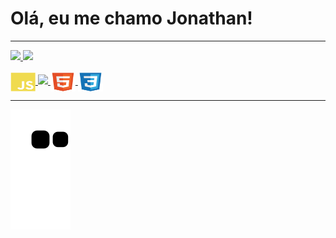 <h1>Olá, eu me chamo Jonathan!</h1>
<hr>
 <div>
  <a href="https://github.com/jonathanassis">
  <img height="180em" src="https://github-readme-stats.vercel.app/api?username=jonathanassis&show_icons=true&theme=tokyonight&include_all_commits=true&count_private=true"/>
  <img height="180em" src="https://github-readme-stats.vercel.app/api/top-langs/?username=jonathanassis&layout=compact&langs_count=7&theme=tokyonight "/>
</div>
  
 <div style="display: inline_block"><br>
  <img align="center" alt="John-Js" height="30" width="40" src="https://raw.githubusercontent.com/devicons/devicon/master/icons/javascript/javascript-plain.svg">
  <img src="https://cdn.jsdelivr.net/gh/devicons/devicon/icons/jquery/jquery-original-wordmark.svg" />
  <img align="center" alt="John-HTML" height="30" width="40" src="https://raw.githubusercontent.com/devicons/devicon/master/icons/html5/html5-original.svg">
  <img align="center" alt="John-CSS" height="30" width="40" src="https://raw.githubusercontent.com/devicons/devicon/master/icons/css3/css3-original.svg">
</div>

 <hr>
 
  ![Snake animation](https://github.com/jonathanassis/jonathanassis/blob/output/github-contribution-grid-snake.svg)

